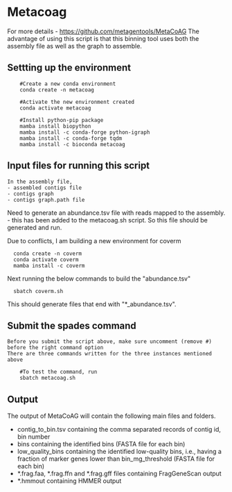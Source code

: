 # Metacoag

For more details - https://github.com/metagentools/MetaCoAG
The advantage of using this script is that this binning tool uses both the assembly file as well as the graph to assemble.

## Settting up the environment 

        #Create a new conda environment
        conda create -n metacoag 

        #Activate the new environment created
        conda activate metacoag

        #Install python-pip package
        mamba install biopython
        mamba install -c conda-forge python-igraph
        mamba install -c conda-forge tqdm
        mamba install -c bioconda metacoag
        
        

## Input files for running this script
    In the assembly file, 
    - assembled contigs file 
    - contigs graph 
    - contigs graph.path file 
  
  Need to generate an abundance.tsv file with reads mapped to the assembly. - this has been added to the metacoag.sh script. So this file should be generated and run.

  Due to conflicts, I am building a new environment for coverm 
  
      conda create -n coverm
      conda activate coverm
      mamba install -c coverm

  Next running the below commands to build the "abundance.tsv"

      sbatch coverm.sh

  This should generate files that end with "*_abundance.tsv".

## Submit the spades command 

    Before you submit the script above, make sure uncomment (remove #) before the right command option
    There are three commands written for the three instances mentioned above

        #To test the command, run 
        sbatch metacoag.sh

## Output 
The output of MetaCoAG will contain the following main files and folders.

- contig_to_bin.tsv containing the comma separated records of contig id, bin number
- bins containing the identified bins (FASTA file for each bin)
- low_quality_bins containing the identified low-quality bins, i.e., having a fraction of marker genes lower than bin_mg_threshold (FASTA file for each bin)
- *.frag.faa, *.frag.ffn and *.frag.gff files containing FragGeneScan output
- *.hmmout containing HMMER output
